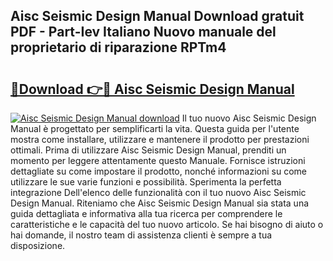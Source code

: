 ## Aisc Seismic Design Manual Download gratuit PDF - Part-Iev Italiano Nuovo manuale del proprietario di riparazione RPTm4

# <h2><a href="http://dfgwpox.blite.top/?on=Aisc+Seismic+Design+Manual">🔗Download 👉🔴 Aisc Seismic Design Manual</a></h2>

[![Aisc Seismic Design Manual download](https://i.imgur.com/lujVjoI.png)](http://dfgwpox.blite.top/?on=Aisc+Seismic+Design+Manual)
Il tuo nuovo Aisc Seismic Design Manual è progettato per semplificarti la vita. Questa guida per l'utente mostra come installare, utilizzare e mantenere il prodotto per prestazioni ottimali. Prima di utilizzare Aisc Seismic Design Manual, prenditi un momento per leggere attentamente questo Manuale. Fornisce istruzioni dettagliate su come impostare il prodotto, nonché informazioni su come utilizzare le sue varie funzioni e possibilità. Sperimenta la perfetta integrazione Dell'elenco delle funzionalità con il tuo nuovo Aisc Seismic Design Manual. Riteniamo che Aisc Seismic Design Manual sia stata una guida dettagliata e informativa alla tua ricerca per comprendere le caratteristiche e le capacità del tuo nuovo articolo. Se hai bisogno di aiuto o hai domande, il nostro team di assistenza clienti è sempre a tua disposizione.
